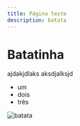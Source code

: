 ```yaml
---
title: Página teste
description: batata
---
```


# Batatinha
ajdakjdlaks aksdjalksjd

- um
- dois
- três

![batata](https://t1.rg.ltmcdn.com/pt/posts/4/7/4/batata_a_dore_7474_600.jpg)
